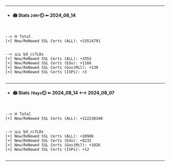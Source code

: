 

---
- #### 🖨️ **Stats** `24Hr`⏲️ ➼ 2024_08_14
```console


--> 🌐 Total
[+] New/ReNewed SSL Certs (ALL): +23514791


--> 🇧🇩 bd_ccTLDs
[+] New/ReNewed SSL Certs (ALL): +3353
[+] New/ReNewed SSL Certs (Edu): +1166
[+] New/ReNewed SSL Certs (Gov|Mil): +139
[+] New/ReNewed SSL Certs (ISPs): +3


```

---
- #### 🖨️ **Stats** `7Days`⏲️ ➼ 2024_08_14 <--> 2024_08_07
```console


--> 🌐 Total
[+] New/ReNewed SSL Certs (ALL): +122238340


--> 🇧🇩 bd_ccTLDs
[+] New/ReNewed SSL Certs (ALL): +20986
[+] New/ReNewed SSL Certs (Edu): +8232
[+] New/ReNewed SSL Certs (Gov|Mil): +1026
[+] New/ReNewed SSL Certs (ISPs): +12


```

---

